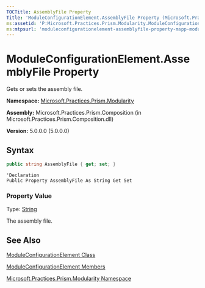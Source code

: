 ```yaml
---
TOCTitle: AssemblyFile Property
Title: 'ModuleConfigurationElement.AssemblyFile Property (Microsoft.Practices.Prism.Modularity)'
ms:assetid: 'P:Microsoft.Practices.Prism.Modularity.ModuleConfigurationElement.AssemblyFile'
ms:mtpsurl: 'moduleconfigurationelement-assemblyfile-property-mspp-modularity.md'
---
```


# ModuleConfigurationElement.AssemblyFile Property

Gets or sets the assembly file.

**Namespace:** [Microsoft.Practices.Prism.Modularity](mspp-modularity-namespace.md)

**Assembly:** Microsoft.Practices.Prism.Composition (in Microsoft.Practices.Prism.Composition.dll)

**Version:** 5.0.0.0 (5.0.0.0)
## Syntax
```C#
public string AssemblyFile { get; set; }
```
```VB
'Declaration
Public Property AssemblyFile As String Get Set
```

### Property Value

Type: [String](http://msdn.microsoft.com/en-us/library/s1wwdcbf)

The assembly file.

## See Also
[ModuleConfigurationElement Class](moduleconfigurationelement-class-mspp-modularity.md)

[ModuleConfigurationElement Members](moduleconfigurationelement-members-mspp-modularity.md)

[Microsoft.Practices.Prism.Modularity Namespace](mspp-modularity-namespace.md)
